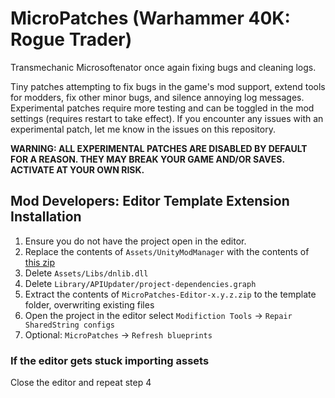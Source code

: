 # MicroPatches (Warhammer 40K: Rogue Trader)

Transmechanic Microsoftenator once again fixing bugs and cleaning logs.

Tiny patches attempting to fix bugs in the game's mod support, extend tools for modders, fix other minor bugs, and silence annoying log messages.
Experimental patches require more testing and can be toggled in the mod settings (requires restart to take effect).
If you encounter any issues with an experimental patch, let me know in the issues on this repository.

**WARNING: ALL EXPERIMENTAL PATCHES ARE DISABLED BY DEFAULT FOR A REASON. THEY MAY BREAK YOUR GAME AND/OR SAVES. ACTIVATE AT YOUR OWN RISK.**

## Mod Developers: Editor Template Extension Installation

1. Ensure you do not have the project open in the editor.
2. Replace the contents of `Assets/UnityModManager` with the contents of [this zip](https://github.com/microsoftenator2022/MicroPatches/releases/download/umm-stub/UnityModManager.zip)
3. Delete `Assets/Libs/dnlib.dll`
4. Delete `Library/APIUpdater/project-dependencies.graph`
5. Extract the contents of `MicroPatches-Editor-x.y.z.zip` to the template folder, overwriting existing files
6. Open the project in the editor select `Modifiction Tools` -> `Repair SharedString configs`
7. Optional: `MicroPatches` -> `Refresh blueprints`

### If the editor gets stuck importing assets

Close the editor and repeat step 4

